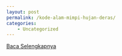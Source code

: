 ```yaml
---
layout: post
permalink: /kode-alam-mimpi-hujan-deras/
categories:
    - Uncategorized
---
```


[Baca Selengkapnya](/01)